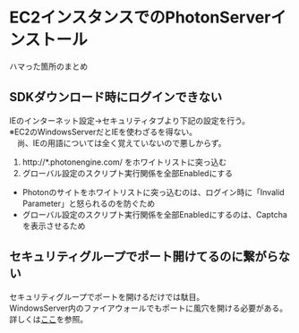 # EC2インスタンスでのPhotonServerインストール

ハマった箇所のまとめ

## SDKダウンロード時にログインできない
IEのインターネット設定→セキュリティタブより下記の設定を行う。  
※EC2のWindowsServerだとIEを使わざるを得ない。  
　尚、IEの用語については全く覚えていないので悪しからず。  

1. http://*.photonengine.com/ をホワイトリストに突っ込む
2. グローバル設定のスクリプト実行関係を全部Enabledにする

- Photonのサイトをホワイトリストに突っ込むのは、ログイン時に「Invalid Parameter」と怒られるのを防ぐため
- グローバル設定のスクリプト実行関係を全部Enabledにするのは、Captchaを表示させるため

## セキュリティグループでポート開けてるのに繋がらない

セキュリティグループでポートを開けるだけでは駄目。  
WindowsServer内のファイアウォールでもポートに風穴を開ける必要がある。  
詳しくは[ここ](https://rainbow-engine.com/winserver-firewall-port-allow/)を参照。  
